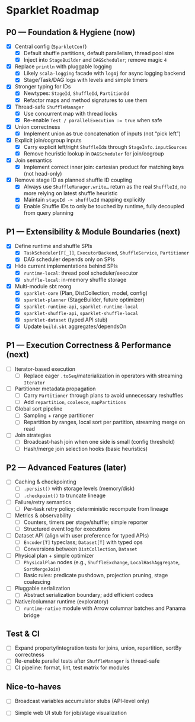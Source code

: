 # Sparklet Roadmap

## P0 — Foundation & Hygiene (now)
- [x] Central config (`SparkletConf`)
  - [x] Default shuffle partitions, default parallelism, thread pool size
  - [x] Inject into `StageBuilder` and `DAGScheduler`; remove magic `4`
- [x] Replace `println` with pluggable logging
  - [x] Likely `scala-logging` facade with `log4j` for async logging backend 
  - [x] Stage/Task/DAG logs with levels and simple timers
- [x] Stronger typing for IDs
  - [x] Newtypes: `StageId`, `ShuffleId`, `PartitionId`
  - [x] Refactor maps and method signatures to use them
- [x] Thread-safe `ShuffleManager`
  - [x] Use concurrent map with thread locks
  - [x] Re-enable `Test / parallelExecution := true` when safe
- [x] Union correctness
  - [x] Implement union as true concatenation of inputs (not “pick left”)
- [x] Explicit join/cogroup inputs
  - [x] Carry explicit left/right `ShuffleId`s through `StageInfo.inputSources`
  - [x] Remove heuristic lookup in `DAGScheduler` for join/cogroup
- [x] Join semantics
  - [x] Implement correct inner join: cartesian product for matching keys (not head-only)
- [x] Remove stage ID as planned shuffle ID coupling
  - [x] Always use `ShuffleManager.write…` return as the real `ShuffleId`, no more relying on latest shuffle heuristic
  - [x] Maintain `stageId -> shuffleId` mapping explicitly
  - [x] Enable Shuffle IDs to only be touched by runtime, fully decoupled from query planning

## P1 — Extensibility & Module Boundaries (next)
- [x] Define runtime and shuffle SPIs
  - [x] `TaskScheduler[F[_]]`, `ExecutorBackend`, `ShuffleService`, `Partitioner`
  - [x] DAG scheduler depends only on SPIs
- [x] Hide current implementations behind SPIs
  - [x] `runtime-local`: thread pool scheduler/executor
  - [x] `shuffle-local`: in-memory shuffle storage
- [x] Multi-module sbt reorg
  - [x] `sparklet-core` (Plan, DistCollection, model, config)
  - [x] `sparklet-planner` (StageBuilder, future optimizer)
  - [x] `sparklet-runtime-api`, `sparklet-runtime-local`
  - [x] `sparklet-shuffle-api`, `sparklet-shuffle-local`
  - [x] `sparklet-dataset` (typed API stub)
  - [x] Update `build.sbt` aggregates/dependsOn

## P1 — Execution Correctness & Performance (next)
- [ ] Iterator-based execution
  - [ ] Replace eager `.toSeq`/materialization in operators with streaming `Iterator`
- [ ] Partitioner metadata propagation
  - [ ] Carry `Partitioner` through plans to avoid unnecessary reshuffles
  - [ ] Add `repartition`, `coalesce`, `mapPartitions`
- [ ] Global sort pipeline
  - [ ] Sampling + range partitioner
  - [ ] Repartition by ranges, local sort per partition, streaming merge on read
- [ ] Join strategies
  - [ ] Broadcast-hash join when one side is small (config threshold)
  - [ ] Hash/merge join selection hooks (basic heuristics)

## P2 — Advanced Features (later)
- [ ] Caching & checkpointing
  - [ ] `.persist()` with storage levels (memory/disk)
  - [ ] `.checkpoint()` to truncate lineage
- [ ] Failure/retry semantics
  - [ ] Per-task retry policy; deterministic recompute from lineage
- [ ] Metrics & observability
  - [ ] Counters, timers per stage/shuffle; simple reporter
  - [ ] Structured event log for executions
- [ ] Dataset API (align with user preference for typed APIs)
  - [ ] `Encoder[T]` typeclass; `Dataset[T]` with typed ops
  - [ ] Conversions between `DistCollection`, `Dataset`
- [ ] Physical plan + simple optimizer
  - [ ] `PhysicalPlan` nodes (e.g., `ShuffleExchange`, `LocalHashAggregate`, `SortMergeJoin`)
  - [ ] Basic rules: predicate pushdown, projection pruning, stage coalescing
- [ ] Pluggable serialization
  - [ ] Abstract serialization boundary; add efficient codecs
- [ ] Native/columnar runtime (exploratory)
  - [ ] `runtime-native` module with Arrow columnar batches and Panama bridge

## Test & CI
- [ ] Expand property/integration tests for joins, union, repartition, sortBy correctness
- [ ] Re-enable parallel tests after `ShuffleManager` is thread-safe
- [ ] CI pipeline: format, lint, test matrix for modules

## Nice-to-haves
- [ ] Broadcast variables accumulator stubs (API-level only)
- [ ] Simple web UI stub for job/stage visualization




